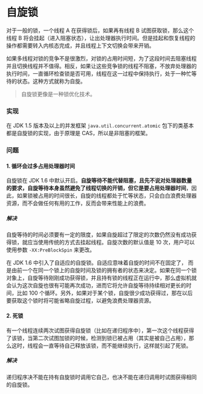 # 自旋锁

对于一般的锁，一个线程 A 在获得锁后，如果再有线程 B 试图获取锁，那么这个线程 B 将会挂起（进入阻塞状态），让出处理器执行时间。但是挂起和恢复线程的操作都需要转入内核态完成，并且线程上下文切换会带来开销。

如果多线程对锁的竞争不是很激烈，对锁的占用时间短，为了这段时间去阻塞线程并且切换线程并不值得。相反，如果让这些竞争锁的线程不阻塞，不放弃处理器的执行时间，一直循环检查锁是否可用，线程在这一过程中保持执行，处于一种忙等待的状态。这种方式就称为自旋。

> 自旋锁更像是一种锁优化技术。

### 实现

在 JDK 1.5 版本及以上的并发框架 `java.util.concurrent.atomic` 包下的类基本都是自旋锁的实现，由于原理是 CAS，所以是非阻塞的框架。


### 问题

#### 1. 循环会过多占用处理器时间
自旋锁在 JDK 1.6 中默认开启。**自旋等待不能代替阻塞，且先不说对处理器数量的要求，自旋等待本身虽然避免了线程切换的开销，但它是要占用处理器时间**，因此，如果锁被占用的时间很长，自旋的线程都处于忙等状态，只会白白浪费处理器资源，而不会做任何有用的工作，反而会带来性能上的浪费。

##### 解决
自旋等待的时间必须要有一定的限度，如果自旋超过了限定的次数仍然没有成功获得锁，就应当使用传统的方式去挂起线程。自旋次数的默认值是 10 次，用户可以使用参数 `-XX:PreBlockSpin` 来更改。

在 JDK 1.6 中引入了自适应的自旋锁。自适应意味着自旋的时间不在固定了， 而是由前一个在同一个锁上的自旋时间及锁的拥有者的状态来决定。如果在同一个锁对象上，自旋等待刚刚成功获得锁，并且持有锁的线程正在运行中，那么虚拟机就会认为这次自旋也很有可能再次成功，进而它将允许自旋等待持续相对更长的时间，比如 100 个循环。另外，如果对于某个锁，自旋很少成功获得过，那在以后要获取这个锁时将可能省略自旋过程，以避免浪费处理器资源。

#### 2. 死锁
有一个线程连续两次试图获得自旋锁（比如在递归程序中），第一次这个线程获得了该锁，当第二次试图加锁的时候，检测到锁已被占用（其实是被自己占用），那么这时，线程会一直等待自己释放该锁，而不能继续执行，这样就引起了死锁。

##### 解决
递归程序决不能在持有自旋锁时调用它自己，也决不能在递归调用时试图获得相同的自旋锁。